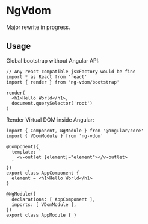 # NgVdom

Major rewrite in progress.

## Usage

Global bootstrap without Angular API:

```tsx
// Any react-compatible jsxFactory would be fine
import * as React from 'react'
import { render } from 'ng-vdom/bootstrap'

render(
  <h1>Hello World</h1>,
  document.querySelector('root')
)
```

Render Virtual DOM inside Angular:

```tsx
import { Component, NgModule } from '@angular/core'
import { VDomModule } from 'ng-vdom'

@Component({
  template: `
    <v-outlet [element]="element"></v-outlet>
  `
})
export class AppComponent {
  element = <h1>Hello World</h1>
}

@NgModule({
  declarations: [ AppComponent ],
  imports: [ VDomModule ],
})
export class AppModule { }
```
